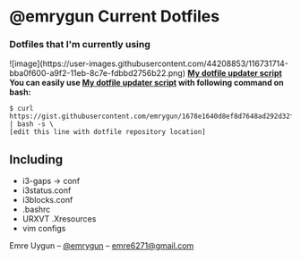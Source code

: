 # @emrygun Current Dotfiles
<h3>Dotfiles that I'm currently using</h3>
![image](https://user-images.githubusercontent.com/44208853/116731714-bba0f600-a9f2-11eb-8c7e-fdbbd2756b22.png)

<b>
<a href="https://gist.github.com/emrygun/1678e1640d8ef8d7648ad292d32fa1c4">My dotfile updater script</a></br>
You can easily use <a href="https://gist.github.com/emrygun/1678e1640d8ef8d7648ad292d32fa1c4">My dotfile updater script</a> with following command on bash: </b>

```
$ curl https://gist.githubusercontent.com/emrygun/1678e1640d8ef8d7648ad292d32fa1c4/raw/0eda5bfb2b34434da2adad3c12e4ff8337d13cf8/update_dotfiles.sh | bash -s \
[edit this line with dotfile repository location]
```
  
## Including
* i3-gaps -> conf
* i3status.conf
* i3blocks.conf
* .bashrc
* URXVT .Xresources
* vim configs

Emre Uygun – [@emrygun](https://twitter.com/emrygun) – emre6271@gmail.com
